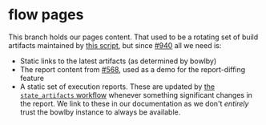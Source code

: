 # flow pages

This branch holds our pages content.
That used to be a rotating set of build artifacts maintained by [this script](regen_index.pl), but since [#940](https://github.com/Mastercard/flow/pull/940) all we need is:
 * Static links to the latest artifacts (as determined by bowlby)
 * The report content from [#568](https://github.com/Mastercard/flow/pull/568), used as a demo for the report-diffing feature
 * A static set of execution reports. These are updated by [the `state_artifacts` workflow](https://github.com/Mastercard/flow/actions/workflows/static_artifacts.yml) whenever something significant changes in the report. We link to these in our documentation as we don't _entirely_ trust the bowlby instance to always be available.

